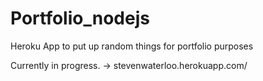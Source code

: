 # Portfolio_nodejs
Heroku App to put up random things for portfolio purposes

Currently in progress.
-> stevenwaterloo.herokuapp.com/
